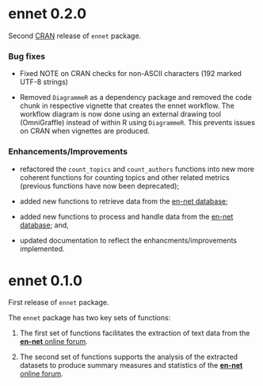 # ennet 0.2.0

Second [CRAN](https://cran.r-project.org) release of `ennet` package.

### Bug fixes

* Fixed NOTE on CRAN checks for non-ASCII characters (192 marked UTF-8 strings)

* Removed `DiagrammeR` as a dependency package and removed the code chunk in 
respective vignette that creates the ennet workflow. The workflow diagram is
now done using an external drawing tool (OmniGraffle) instead of within R using
`DiagrammeR`. This prevents issues on CRAN when vignettes are produced.

### Enhancements/Improvements

* refactored the `count_topics` and `count_authors` functions into new more
coherent functions for counting topics and other related metrics (previous
functions have now been deprecated);

* added new functions to retrieve data from the [en-net database](https://github.com/katilingban/ennet_db);

* added new functions to process and handle data from the [en-net database](https://github.com/katilingban/ennet_db); and,

* updated documentation to reflect the enhancments/improvements implemented.

# ennet 0.1.0

First release of `ennet` package.

The `ennet` package has two key sets of functions:

1. The first set of functions facilitates the extraction of text data from the 
[**en-net** online forum](https://www.en-net.org). 

2. The second set of functions supports the analysis of the extracted datasets 
to produce summary measures and statistics of the 
[**en-net** online forum](https://www.en-net.org).
